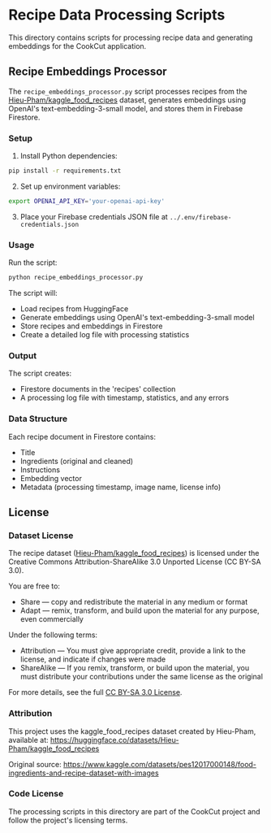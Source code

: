# Recipe Data Processing Scripts

This directory contains scripts for processing recipe data and generating embeddings for the CookCut application.

## Recipe Embeddings Processor

The `recipe_embeddings_processor.py` script processes recipes from the [Hieu-Pham/kaggle_food_recipes](https://huggingface.co/datasets/Hieu-Pham/kaggle_food_recipes) dataset, generates embeddings using OpenAI's text-embedding-3-small model, and stores them in Firebase Firestore.

### Setup

1. Install Python dependencies:
```bash
pip install -r requirements.txt
```

2. Set up environment variables:
```bash
export OPENAI_API_KEY='your-openai-api-key'
```

3. Place your Firebase credentials JSON file at `../.env/firebase-credentials.json`

### Usage

Run the script:
```bash
python recipe_embeddings_processor.py
```

The script will:
- Load recipes from HuggingFace
- Generate embeddings using OpenAI's text-embedding-3-small model
- Store recipes and embeddings in Firestore
- Create a detailed log file with processing statistics

### Output

The script creates:
- Firestore documents in the 'recipes' collection
- A processing log file with timestamp, statistics, and any errors

### Data Structure

Each recipe document in Firestore contains:
- Title
- Ingredients (original and cleaned)
- Instructions
- Embedding vector
- Metadata (processing timestamp, image name, license info)

## License

### Dataset License
The recipe dataset ([Hieu-Pham/kaggle_food_recipes](https://huggingface.co/datasets/Hieu-Pham/kaggle_food_recipes)) is licensed under the Creative Commons Attribution-ShareAlike 3.0 Unported License (CC BY-SA 3.0).

You are free to:
- Share — copy and redistribute the material in any medium or format
- Adapt — remix, transform, and build upon the material for any purpose, even commercially

Under the following terms:
- Attribution — You must give appropriate credit, provide a link to the license, and indicate if changes were made
- ShareAlike — If you remix, transform, or build upon the material, you must distribute your contributions under the same license as the original

For more details, see the full [CC BY-SA 3.0 License](https://creativecommons.org/licenses/by-sa/3.0/).

### Attribution
This project uses the kaggle_food_recipes dataset created by Hieu-Pham, available at:
https://huggingface.co/datasets/Hieu-Pham/kaggle_food_recipes

Original source: https://www.kaggle.com/datasets/pes12017000148/food-ingredients-and-recipe-dataset-with-images

### Code License
The processing scripts in this directory are part of the CookCut project and follow the project's licensing terms. 